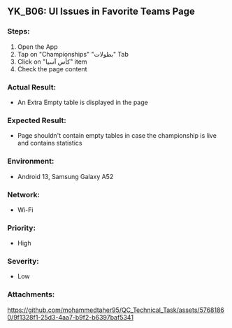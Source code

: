 ## YK_B06: UI Issues in Favorite Teams Page

### Steps:
1. Open the App
2. Tap on "Championships" "بطولات" Tab
3. Click on "كأس آسيا" item
4. Check the page content

### Actual Result:
- An Extra Empty table is displayed in the page

### Expected Result:
- Page shouldn't contain empty tables in case the championship is live and contains statistics

### Environment:
- Android 13, Samsung Galaxy A52

### Network:
- Wi-Fi

### Priority: 
- High

### Severity:
- Low

### Attachments:
https://github.com/mohammedtaher95/QC_Technical_Task/assets/57681860/9f1328f1-25d3-4aa7-b9f2-b6397baf5341


